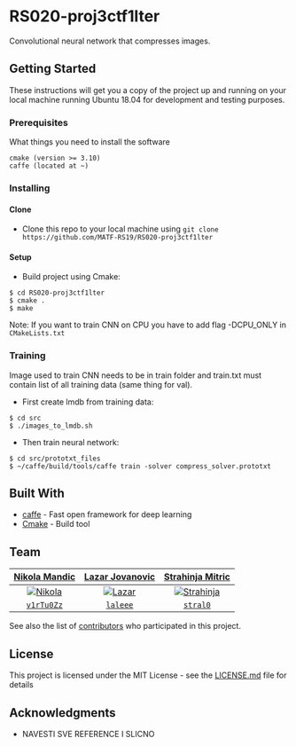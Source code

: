 # RS020-proj3ctf1lter

Convolutional neural network that compresses images.

## Getting Started

These instructions will get you a copy of the project up and running on your local machine running Ubuntu 18.04 for development and testing purposes.

### Prerequisites

What things you need to install the software

```
cmake (version >= 3.10)
caffe (located at ~)
```


### Installing

#### Clone

- Clone this repo to your local machine using 
`git clone https://github.com/MATF-RS19/RS020-proj3ctf1lter`

#### Setup

- Build project using Cmake:

```shell
$ cd RS020-proj3ctf1lter
$ cmake .
$ make
```

Note: If you want to train CNN on CPU you have to add flag -DCPU_ONLY in `CMakeLists.txt`

### Training

Image used to train CNN needs to be in train folder and train.txt must contain list of all training data (same thing for val).

- First create lmdb from training data:

```shell
$ cd src
$ ./images_to_lmdb.sh
```

- Then train neural network:

```shell
$ cd src/prototxt_files
$ ~/caffe/build/tools/caffe train -solver compress_solver.prototxt
```

## Built With

* [caffe](https://github.com/BVLC/caffe) - Fast open framework for deep learning
* [Cmake](https://cmake.org/) - Build tool


## Team

| <a href="https://github.com/v1rTu0Zz" target="_blank">**Nikola Mandic**</a> | <a href="https://github.com/laleee" target="_blank">**Lazar Jovanovic**</a> | <a href="https://github.com/stral0" target="_blank">**Strahinja Mitric**</a> |
| :---: |:---:| :---:|
| [![Nikola](https://avatars1.githubusercontent.com/u/30957582?s=200&v=3)](https://github.com/v1rTu0Zz)    | [![Lazar](https://avatars3.githubusercontent.com/u/15856722?s=200&v=3)](https://github.com/laleee) | [![Strahinja](https://avatars1.githubusercontent.com/u/18012692?s=200&v=3)](https://github.com/stral0)  |
| <a href="https://github.com/v1rTu0Zz" target="_blank">`v1rTu0Zz`</a> | <a href="https://github.com/laleee" target="_blank">`laleee`</a> | <a href="https://github.com/stral0" target="_blank">`stral0`</a> |

See also the list of [contributors](https://github.com/your/project/contributors) who participated in this project.

## License

This project is licensed under the MIT License - see the [LICENSE.md](LICENSE.md) file for details

## Acknowledgments

* NAVESTI SVE REFERENCE I SLICNO